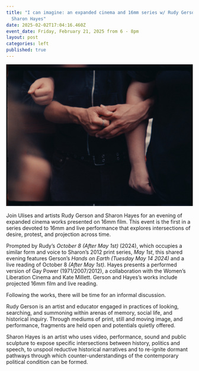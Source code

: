 ```yaml
---
title: "I can imagine: an expanded cinema and 16mm series w/ Rudy Gerson &
  Sharon Hayes"
date: 2025-02-02T17:04:16.460Z
event_date: Friday, February 21, 2025 from 6 - 8pm
layout: post
categories: left
published: true
---
```

![](/assets/img/stills15-optimised.jpeg)

Join Ulises and artists Rudy Gerson and Sharon Hayes for an evening of expanded cinema works presented on 16mm film. This event is the first in a series devoted to 16mm and live performance that explores intersections of desire, protest, and projection across time. 

Prompted by Rudy’s *October 8 (After May 1st)* (2024), which occupies a similar form and voice to Sharon’s 2012 print series, *May 1st*, this shared evening features Gerson’s *Hands on Earth (Tuesday May 14 2024)* and a live reading of October 8 *(After May 1st).* Hayes presents a performed version of Gay Power (1971/2007/2012), a collaboration with the Women’s Liberation Cinema and Kate Millett. Gerson and Hayes’s works include projected 16mm film and live reading.

Following the works, there will be time for an informal discussion. 

Rudy Gerson is an artist and educator engaged in practices of looking, searching, and summoning within arenas of memory, social life, and historical inquiry. Through mediums of print, still and moving image, and performance, fragments are held open and potentials quietly offered.

Sharon Hayes is an artist who uses video, performance, sound and public sculpture to expose specific intersections between history, politics and speech, to unspool reductive historical narratives and to re-ignite dormant pathways through which counter-understandings of the contemporary political condition can be formed.